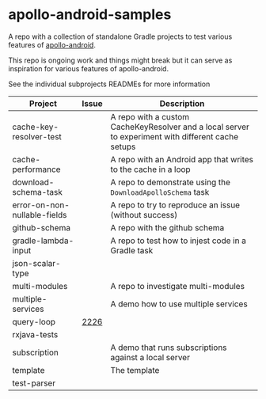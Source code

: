 # apollo-android-samples

A repo with a collection of standalone Gradle projects to test various features of [apollo-android](https://github.com/apollographql/apollo-android).

This repo is ongoing work and things might break but it can serve as inspiration for various features of apollo-android. 

See the individual subprojects READMEs for more information


| Project  | Issue | Description |
| ------------- | ------------- | -------- |
| cache-key-resolver-test| | A repo with a custom CacheKeyResolver and a local server to experiment with different cache setups
| cache-performance| | A repo with an Android app that writes to the cache in a loop
| download-schema-task| | A repo to demonstrate using the `DownloadApolloSchema` task
| error-on-non-nullable-fields| | A repo to try to reproduce an issue (without success)
| github-schema| | A repo with the github schema
| gradle-lambda-input| | A repo to test how to injest code in a Gradle task
| json-scalar-type
| multi-modules| | A repo to investigate multi-modules
| multiple-services| | A demo how to use multiple services
| query-loop|[2226](https://github.com/apollographql/apollo-android/issues/2226)| 
| rxjava-tests
| subscription| | A demo that runs subscriptions against a local server
| template| | The template
| test-parser

